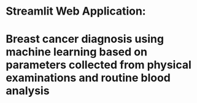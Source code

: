 # Streamlit Web Application:
# Breast cancer diagnosis using machine learning based on parameters collected from physical examinations and routine blood analysis

